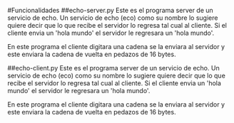 #Funcionalidades
##echo-server.py
Este es el programa server de un servicio de echo. Un servicio de echo (eco)
como su nombre lo sugiere quiere decir que lo que recibe el servidor lo
regresa tal cual al cliente. Si el cliente envia un 'hola mundo' el servidor
le regresara un 'hola mundo'.

En este programa el cliente digitara una cadena se la enviara al servidor
y este enviara la cadena de vuelta en pedazos de 16 bytes.

##echo-client.py
Este es el programa server de un servicio de echo. Un servicio de echo (eco) como su nombre lo sugiere quiere decir
que lo que recibe el servidor lo regresa tal cual al cliente. Si el cliente envia un 'hola mundo' el servidor le
regresara un 'hola mundo'.

En este programa el cliente digitara una cadena se la enviara al servidor y este enviara la cadena de vuelta en pedazos
de 16 bytes.
